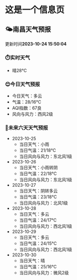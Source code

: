 # 这是一个信息页 
## 🌤️**南昌**天气预报
更新时间**2023-10-24 15:50:04**
### ⏱️实时天气
- 晴28℃
### 😊今日天气预报
- 今日天气：多云
- 气温：28/16℃
- AQI指数：67良
- 风向与风力：西风2级
### 🤩未来六天天气预报
- 2023-10-25
  - 当日天气：小雨
  - 当日气温：21/18℃
  - 当日风向与风力：东北风1级
- 2023-10-26
  - 当日天气：小雨转阴
  - 当日气温：22/18℃
  - 当日风向与风力：东北风1级
- 2023-10-27
  - 当日天气：阴转多云
  - 当日气温：23/18℃
  - 当日风向与风力：北风1级
- 2023-10-28
  - 当日天气：多云
  - 当日气温：24/17℃
  - 当日风向与风力：西北风1级
- 2023-10-29
  - 当日天气：多云
  - 当日气温：24/15℃
  - 当日风向与风力：西北风1级
- 2023-10-30
  - 当日天气：晴
  - 当日气温：25/16℃
  - 当日风向与风力：微风2级

